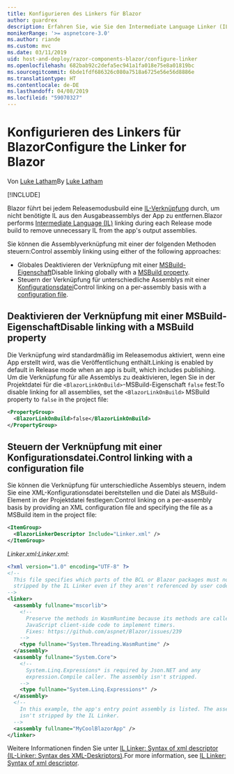 ```yaml
---
title: Konfigurieren des Linkers für Blazor
author: guardrex
description: Erfahren Sie, wie Sie den Intermediate Language Linker (IL) beim Erstellen einer Blazor-App steuern.
monikerRange: '>= aspnetcore-3.0'
ms.author: riande
ms.custom: mvc
ms.date: 03/11/2019
uid: host-and-deploy/razor-components-blazor/configure-linker
ms.openlocfilehash: 682bab92c2defa5ec941a1fa018e75e8a01819bc
ms.sourcegitcommit: 6bde1fdf686326c080a7518a6725e56e56d8886e
ms.translationtype: HT
ms.contentlocale: de-DE
ms.lasthandoff: 04/08/2019
ms.locfileid: "59070327"
---
```

# <a name="configure-the-linker-for-blazor"></a><span data-ttu-id="32aee-103">Konfigurieren des Linkers für Blazor</span><span class="sxs-lookup"><span data-stu-id="32aee-103">Configure the Linker for Blazor</span></span>

<span data-ttu-id="32aee-104">Von [Luke Latham](https://github.com/guardrex)</span><span class="sxs-lookup"><span data-stu-id="32aee-104">By [Luke Latham](https://github.com/guardrex)</span></span>

[!INCLUDE[](~/includes/razor-components-preview-notice.md)]

<span data-ttu-id="32aee-105">Blazor führt bei jedem Releasemodusbuild eine [IL-Verknüpfung](/dotnet/standard/managed-code#intermediate-language--execution) durch, um nicht benötigte IL aus den Ausgabeassemblys der App zu entfernen.</span><span class="sxs-lookup"><span data-stu-id="32aee-105">Blazor performs [Intermediate Language (IL)](/dotnet/standard/managed-code#intermediate-language--execution) linking during each Release mode build to remove unnecessary IL from the app's output assemblies.</span></span>

<span data-ttu-id="32aee-106">Sie können die Assemblyverknüpfung mit einer der folgenden Methoden steuern:</span><span class="sxs-lookup"><span data-stu-id="32aee-106">Control assembly linking using either of the following approaches:</span></span>

* <span data-ttu-id="32aee-107">Globales Deaktivieren der Verknüpfung mit einer [MSBuild-Eigenschaft](#disable-linking-with-a-msbuild-property)</span><span class="sxs-lookup"><span data-stu-id="32aee-107">Disable linking globally with a [MSBuild property](#disable-linking-with-a-msbuild-property).</span></span>
* <span data-ttu-id="32aee-108">Steuern der Verknüpfung für unterschiedliche Assemblys mit einer [Konfigurationsdatei](#control-linking-with-a-configuration-file)</span><span class="sxs-lookup"><span data-stu-id="32aee-108">Control linking on a per-assembly basis with a [configuration file](#control-linking-with-a-configuration-file).</span></span>

## <a name="disable-linking-with-a-msbuild-property"></a><span data-ttu-id="32aee-109">Deaktivieren der Verknüpfung mit einer MSBuild-Eigenschaft</span><span class="sxs-lookup"><span data-stu-id="32aee-109">Disable linking with a MSBuild property</span></span>

<span data-ttu-id="32aee-110">Die Verknüpfung wird standardmäßig im Releasemodus aktiviert, wenn eine App erstellt wird, was die Veröffentlichung enthält.</span><span class="sxs-lookup"><span data-stu-id="32aee-110">Linking is enabled by default in Release mode when an app is built, which includes publishing.</span></span> <span data-ttu-id="32aee-111">Um die Verknüpfung für alle Assemblys zu deaktivieren, legen Sie in der Projektdatei für die `<BlazorLinkOnBuild>`-MSBuild-Eigenschaft `false` fest:</span><span class="sxs-lookup"><span data-stu-id="32aee-111">To disable linking for all assemblies, set the `<BlazorLinkOnBuild>` MSBuild property to `false` in the project file:</span></span>

```xml
<PropertyGroup>
  <BlazorLinkOnBuild>false</BlazorLinkOnBuild>
</PropertyGroup>
```

## <a name="control-linking-with-a-configuration-file"></a><span data-ttu-id="32aee-112">Steuern der Verknüpfung mit einer Konfigurationsdatei.</span><span class="sxs-lookup"><span data-stu-id="32aee-112">Control linking with a configuration file</span></span>

<span data-ttu-id="32aee-113">Sie können die Verknüpfung für unterschiedliche Assemblys steuern, indem Sie eine XML-Konfigurationsdatei bereitstellen und die Datei als MSBuild-Element in der Projektdatei festlegen:</span><span class="sxs-lookup"><span data-stu-id="32aee-113">Control linking on a per-assembly basis by providing an XML configuration file and specifying the file as a MSBuild item in the project file:</span></span>

```xml
<ItemGroup>
  <BlazorLinkerDescriptor Include="Linker.xml" />
</ItemGroup>
```

<span data-ttu-id="32aee-114">*Linker.xml*:</span><span class="sxs-lookup"><span data-stu-id="32aee-114">*Linker.xml*:</span></span>

```xml
<?xml version="1.0" encoding="UTF-8" ?>
<!--
  This file specifies which parts of the BCL or Blazor packages must not be
  stripped by the IL Linker even if they aren't referenced by user code.
-->
<linker>
  <assembly fullname="mscorlib">
    <!--
      Preserve the methods in WasmRuntime because its methods are called by 
      JavaScript client-side code to implement timers.
      Fixes: https://github.com/aspnet/Blazor/issues/239
    -->
    <type fullname="System.Threading.WasmRuntime" />
  </assembly>
  <assembly fullname="System.Core">
    <!--
      System.Linq.Expressions* is required by Json.NET and any 
      expression.Compile caller. The assembly isn't stripped.
    -->
    <type fullname="System.Linq.Expressions*" />
  </assembly>
  <!--
    In this example, the app's entry point assembly is listed. The assembly
    isn't stripped by the IL Linker.
  -->
  <assembly fullname="MyCoolBlazorApp" />
</linker>
```

<span data-ttu-id="32aee-115">Weitere Informationen finden Sie unter [IL Linker: Syntax of xml descriptor (IL-Linker: Syntax des XML-Deskriptors)](https://github.com/mono/linker/blob/master/src/linker/README.md#syntax-of-xml-descriptor).</span><span class="sxs-lookup"><span data-stu-id="32aee-115">For more information, see [IL Linker: Syntax of xml descriptor](https://github.com/mono/linker/blob/master/src/linker/README.md#syntax-of-xml-descriptor).</span></span>
